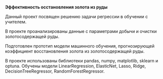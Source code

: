 **Эффективность осстановления золота из руды**

Данный проект посвящен решению задачи регрессии в обучении с учителем.

В проекте проанализированы данные с параметрами добычи и очистки золотосодержащей руды.

Подготовлен прототип модели машинного обучения, прогнозирующей коэффициент восстановления золота из золотосодержащей руды.

В проекте использованы библиотеки pandas, numpy, matplotlib, sklearn и optuna.
Обучены модели LinearRegression, ElasticNet, Lasso, Ridge, DecisionTreeRegressor, RandomForestRegressor. 
